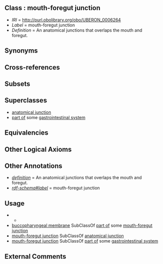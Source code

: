 
## Class : mouth-foregut junction

 * *IRI* = http://purl.obolibrary.org/obo/UBERON_0006264
 * *Label* = mouth-foregut junction
 * *Definition* = An anatomical junctions that overlaps the mouth and foregut.

## Synonyms


## Cross-references


## Subsets


## Superclasses

 * [anatomical junction](../../UBERON/51/UBERON_0007651.md)
 * [part of](../../BFO/50/BFO_0000050.md) some [gastrointestinal system](../../UBERON/09/UBERON_0005409.md)

## Equivalencies


## Other Logical Axioms


## Other Annotations

 * *[definition](../../IAO/15/IAO_0000115.md)* = An anatomical junctions that overlaps the mouth and foregut.
 * *[rdf-schema#label](../../el/rdf-schema#label.md)* = mouth-foregut junction

## Usage

 * -
 * [buccopharyngeal membrane](../../UBERON/11/UBERON_0006211.md) SubClassOf [part of](../../BFO/50/BFO_0000050.md) some [mouth-foregut junction](../../UBERON/64/UBERON_0006264.md)
 * [mouth-foregut junction](../../UBERON/64/UBERON_0006264.md) SubClassOf [anatomical junction](../../UBERON/51/UBERON_0007651.md)
 * [mouth-foregut junction](../../UBERON/64/UBERON_0006264.md) SubClassOf [part of](../../BFO/50/BFO_0000050.md) some [gastrointestinal system](../../UBERON/09/UBERON_0005409.md)

## External Comments

